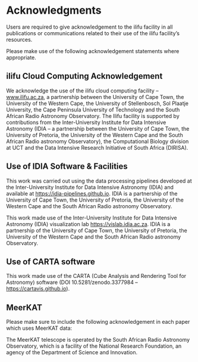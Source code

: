 # Acknowledgments

Users are required to give acknowledgement to the ilifu facility in all publications or communications related to their use of the ilifu facility’s resources.

Please make use of the following acknowledgement statements where appropriate.

## ilifu Cloud Computing Acknowledgement

We acknowledge the use of the ilifu cloud computing facility – www.ilifu.ac.za, a partnership between the University of Cape Town, the University of the Western Cape, the University of Stellenbosch, Sol Plaatje University, the Cape Peninsula University of Technology and the South African Radio Astronomy Observatory. The Ilifu facility is supported by contributions from the Inter-University Institute for Data Intensive Astronomy (IDIA – a partnership between the University of Cape Town, the University of Pretoria, the University of the Western Cape and the South African Radio astronomy Observatory), the Computational Biology division at UCT and the Data Intensive Research Initiative of South Africa (DIRISA).

## Use of IDIA Software & Facilities

This work was carried out using the data processing pipelines developed at the Inter-University Institute for Data Intensive Astronomy (IDIA) and available at https://idia-pipelines.github.io. IDIA is a partnership of the University of Cape Town, the University of Pretoria, the University of the Western Cape and the South African Radio astronomy Observatory.

This work made use of the Inter-University Institute for Data Intensive Astronomy (IDIA) visualization lab https://vislab.idia.ac.za. IDIA is a partnership of the University of Cape Town, the University of Pretoria, the University of the Western Cape and the South African Radio astronomy Observatory.

## Use of CARTA software

This work made use of the CARTA (Cube Analysis and Rendering Tool for Astronomy) software (DOI 10.5281/zenodo.3377984 –  https://cartavis.github.io).

## MeerKAT 

Please make sure to include the following acknowledgement in each paper which uses MeerKAT data:

The MeerKAT telescope is operated by the South African Radio Astronomy Observatory, which is a facility of the National Research Foundation, an agency of the Department of Science and Innovation.